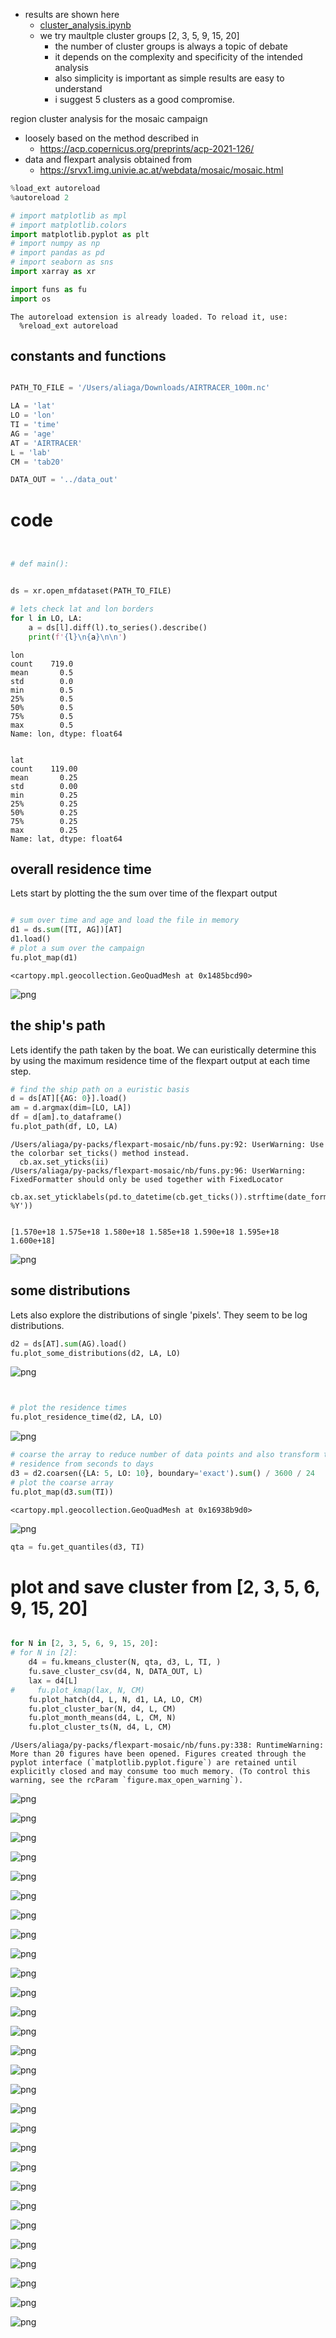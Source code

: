 - results are shown here
  - [cluster_analysis.ipynb](./nb/cluster_analysis.md)
  - we try maultple cluster groups [2, 3, 5, 9, 15, 20]
    - the number of cluster groups is always a topic of debate 
    - it depends on the complexity and specificity of the intended analysis 
    - also simplicity is important as simple results are easy to understand 
    - i suggest 5 clusters as a good compromise.  

region cluster analysis for the mosaic campaign 
- loosely based on the method described in
  - https://acp.copernicus.org/preprints/acp-2021-126/
- data and flexpart analysis obtained from 
  - https://srvx1.img.univie.ac.at/webdata/mosaic/mosaic.html


```python
%load_ext autoreload
%autoreload 2

# import matplotlib as mpl
# import matplotlib.colors
import matplotlib.pyplot as plt
# import numpy as np
# import pandas as pd
# import seaborn as sns
import xarray as xr

import funs as fu
import os 
```

    The autoreload extension is already loaded. To reload it, use:
      %reload_ext autoreload



## constants and functions


```python

PATH_TO_FILE = '/Users/aliaga/Downloads/AIRTRACER_100m.nc'

LA = 'lat'
LO = 'lon'
TI = 'time'
AG = 'age'
AT = 'AIRTRACER'
L = 'lab'
CM = 'tab20'

DATA_OUT = '../data_out'
```


# code


```python


# def main():
```


```python

ds = xr.open_mfdataset(PATH_TO_FILE)
```


```python
# lets check lat and lon borders
for l in LO, LA:
    a = ds[l].diff(l).to_series().describe()
    print(f'{l}\n{a}\n\n')
```

    lon
    count    719.0
    mean       0.5
    std        0.0
    min        0.5
    25%        0.5
    50%        0.5
    75%        0.5
    max        0.5
    Name: lon, dtype: float64
    
    
    lat
    count    119.00
    mean       0.25
    std        0.00
    min        0.25
    25%        0.25
    50%        0.25
    75%        0.25
    max        0.25
    Name: lat, dtype: float64
    
    


## overall residence time
Lets start by plotting the the sum over time of the flexpart output


```python

# sum over time and age and load the file in memory
d1 = ds.sum([TI, AG])[AT]
d1.load()
# plot a sum over the campaign
fu.plot_map(d1)
```




    <cartopy.mpl.geocollection.GeoQuadMesh at 0x1485bcd90>




    
![png](z010_cluster_analysis_files/cluster_analysis_9_1.png)
    


## the ship's path
Lets identify the path taken by the boat. We can euristically determine this 
by using the maximum residence time of the flexpart output at each time step.


```python
# find the ship path on a euristic basis
d = ds[AT][{AG: 0}].load()
am = d.argmax(dim=[LO, LA])
df = d[am].to_dataframe()
fu.plot_path(df, LO, LA)
```

    /Users/aliaga/py-packs/flexpart-mosaic/nb/funs.py:92: UserWarning: Use the colorbar set_ticks() method instead.
      cb.ax.set_yticks(ii)
    /Users/aliaga/py-packs/flexpart-mosaic/nb/funs.py:96: UserWarning: FixedFormatter should only be used together with FixedLocator
      cb.ax.set_yticklabels(pd.to_datetime(cb.get_ticks()).strftime(date_format='%b %Y'))


    [1.570e+18 1.575e+18 1.580e+18 1.585e+18 1.590e+18 1.595e+18 1.600e+18]



    
![png](z010_cluster_analysis_files/cluster_analysis_11_2.png)
    


## some distributions
Lets also explore the distributions of single 'pixels'.
They seem to be log distributions. 


```python
d2 = ds[AT].sum(AG).load()
fu.plot_some_distributions(d2, LA, LO)
```


    
![png](z010_cluster_analysis_files/cluster_analysis_13_0.png)
    



```python

```


```python

# plot the residence times
fu.plot_residence_time(d2, LA, LO)
```


    
![png](z010_cluster_analysis_files/cluster_analysis_15_0.png)
    



```python
# coarse the array to reduce number of data points and also transform the
# residence from seconds to days
d3 = d2.coarsen({LA: 5, LO: 10}, boundary='exact').sum() / 3600 / 24
# plot the coarse array
fu.plot_map(d3.sum(TI))
```




    <cartopy.mpl.geocollection.GeoQuadMesh at 0x16938b9d0>




    
![png](z010_cluster_analysis_files/cluster_analysis_16_1.png)
    



```python
qta = fu.get_quantiles(d3, TI)
```

# plot and save cluster from [2, 3, 5, 6, 9, 15, 20]


```python

for N in [2, 3, 5, 6, 9, 15, 20]:
# for N in [2]:
    d4 = fu.kmeans_cluster(N, qta, d3, L, TI, )
    fu.save_cluster_csv(d4, N, DATA_OUT, L)
    lax = d4[L]
#     fu.plot_kmap(lax, N, CM)
    fu.plot_hatch(d4, L, N, d1, LA, LO, CM)
    fu.plot_cluster_bar(N, d4, L, CM)
    fu.plot_month_means(d4, L, CM, N)
    fu.plot_cluster_ts(N, d4, L, CM)
```

    /Users/aliaga/py-packs/flexpart-mosaic/nb/funs.py:338: RuntimeWarning: More than 20 figures have been opened. Figures created through the pyplot interface (`matplotlib.pyplot.figure`) are retained until explicitly closed and may consume too much memory. (To control this warning, see the rcParam `figure.max_open_warning`).
      



    
![png](z010_cluster_analysis_files/cluster_analysis_19_1.png)
    



    
![png](z010_cluster_analysis_files/cluster_analysis_19_2.png)
    



    
![png](z010_cluster_analysis_files/cluster_analysis_19_3.png)
    



    
![png](z010_cluster_analysis_files/cluster_analysis_19_4.png)
    



    
![png](z010_cluster_analysis_files/cluster_analysis_19_5.png)
    



    
![png](z010_cluster_analysis_files/cluster_analysis_19_6.png)
    



    
![png](z010_cluster_analysis_files/cluster_analysis_19_7.png)
    



    
![png](z010_cluster_analysis_files/cluster_analysis_19_8.png)
    



    
![png](z010_cluster_analysis_files/cluster_analysis_19_9.png)
    



    
![png](z010_cluster_analysis_files/cluster_analysis_19_10.png)
    



    
![png](z010_cluster_analysis_files/cluster_analysis_19_11.png)
    



    
![png](z010_cluster_analysis_files/cluster_analysis_19_12.png)
    



    
![png](z010_cluster_analysis_files/cluster_analysis_19_13.png)
    



    
![png](z010_cluster_analysis_files/cluster_analysis_19_14.png)
    



    
![png](z010_cluster_analysis_files/cluster_analysis_19_15.png)
    



    
![png](z010_cluster_analysis_files/cluster_analysis_19_16.png)
    



    
![png](z010_cluster_analysis_files/cluster_analysis_19_17.png)
    



    
![png](z010_cluster_analysis_files/cluster_analysis_19_18.png)
    



    
![png](z010_cluster_analysis_files/cluster_analysis_19_19.png)
    



    
![png](z010_cluster_analysis_files/cluster_analysis_19_20.png)
    



    
![png](z010_cluster_analysis_files/cluster_analysis_19_21.png)
    



    
![png](z010_cluster_analysis_files/cluster_analysis_19_22.png)
    



    
![png](z010_cluster_analysis_files/cluster_analysis_19_23.png)
    



    
![png](z010_cluster_analysis_files/cluster_analysis_19_24.png)
    



    
![png](z010_cluster_analysis_files/cluster_analysis_19_25.png)
    



    
![png](z010_cluster_analysis_files/cluster_analysis_19_26.png)
    



    
![png](z010_cluster_analysis_files/cluster_analysis_19_27.png)
    



    
![png](z010_cluster_analysis_files/cluster_analysis_19_28.png)
    



```python

```
